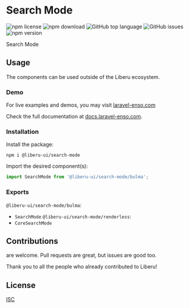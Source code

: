# Search Mode

![npm license](https://img.shields.io/npm/l/@liberu-ui/search-mode.svg) 
![npm download](https://img.shields.io/npm/dm/@liberu-ui/search-mode.svg) 
![GitHub top language](https://img.shields.io/github/languages/top/liberu-ui/search-mode.svg) 
![GitHub issues](https://img.shields.io/github/issues/liberu-ui/search-mode.svg) 
![npm version](https://img.shields.io/npm/v/@liberu-ui/search-mode.svg) 

Search Mode

## Usage
The components can be used outside of the Liberu ecosystem.

### Demo

For live examples and demos, you may visit [laravel-enso.com](https://www.laravel-enso.com)

Check the full documentation at  [docs.laravel-enso.com](https://docs.laravel-enso.com).

### Installation

Install the package:
```
npm i @liberu-ui/search-mode
```
Import the desired component(s):
```js
import SearchMode from '@liberu-ui/search-mode/bulma';
```

### Exports

`@liberu-ui/search-mode/bulma`:
- `SearchMode`
`@liberu-ui/search-mode/renderless`:
- `CoreSearchMode`

## Contributions

are welcome. Pull requests are great, but issues are good too.

Thank you to all the people who already contributed to Liberu!

## License

[ISC](https://opensource.org/licenses/ISC)
